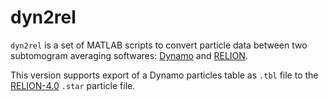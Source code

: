 # dyn2rel
`dyn2rel` is a set of MATLAB scripts to convert particle data between two subtomogram averaging softwares: [Dynamo](https://www.dynamo-em.org/) and [RELION](https://relion.readthedocs.io/).

This version supports export of a Dynamo particles table as `.tbl` file to the [RELION-4.0](https://relion.readthedocs.io/en/release-4.0/) `.star` particle file.
